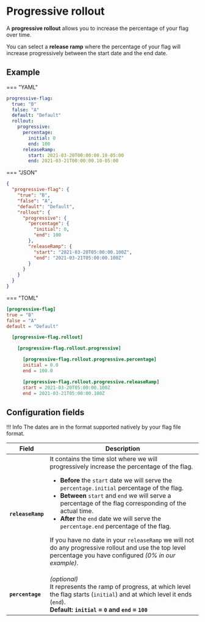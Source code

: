 # Progressive rollout

A **progressive rollout** allows you to increase the percentage of your flag over time.

You can select a **release ramp** where the percentage of your flag will increase progressively between the start date
and the end date.

## Example

=== "YAML"

``` yaml linenums="1" hl_lines="5-12"
progressive-flag:
  true: "B"
  false: "A"
  default: "Default"
  rollout:
    progressive:
      percentage:
        initial: 0
        end: 100
      releaseRamp:
        start: 2021-03-20T00:00:00.10-05:00
        end: 2021-03-21T00:00:00.10-05:00
```

=== "JSON"

``` json linenums="1" hl_lines="6-17"
{
  "progressive-flag": {
    "true": "B",
    "false": "A",
    "default": "Default",
    "rollout": {
      "progressive": {
        "percentage": {
          "initial": 0,
          "end": 100
        },
        "releaseRamp": {
          "start": "2021-03-20T05:00:00.100Z",
          "end": "2021-03-21T05:00:00.100Z"
        }
      }
    }
  }
}
```

=== "TOML"

``` toml linenums="1" hl_lines="6-16"
[progressive-flag]
true = "B"
false = "A"
default = "Default"

  [progressive-flag.rollout]

    [progressive-flag.rollout.progressive]

      [progressive-flag.rollout.progressive.percentage]
      initial = 0.0
      end = 100.0

      [progressive-flag.rollout.progressive.releaseRamp]
      start = 2021-03-20T05:00:00.100Z
      end = 2021-03-21T05:00:00.100Z
```

## Configuration fields

!!! Info
    The dates are in the format supported natively by your flag file format.

| Field             | Description                                                                                                                                                                                                                                                                                                                                                                                                                                                                                                                                                                          |
|-------------------|--------------------------------------------------------------------------------------------------------------------------------------------------------------------------------------------------------------------------------------------------------------------------------------------------------------------------------------------------------------------------------------------------------------------------------------------------------------------------------------------------------------------------------------------------------------------------------------|
| **`releaseRamp`** | It contains the time slot where we will progressively increase the percentage of the flag.<ul><li>**Before** the `start` date we will serve the `percentage.initial` percentage of the flag.</li><li>**Between** `start` and `end` we will serve a percentage of the flag corresponding of the actual time.</li><li>**After** the `end` date we will serve the `percentage.end` percentage of the flag.</li></ul><p>If you have no date in your `releaseRamp` we will not do any progressive rollout and use the top level percentage you have configured *(0% in our example)*.</p> |
| **`percentage`**  | *(optional)*<br>It represents the ramp of progress, at which level the flag starts (`initial`) and at which level it ends (`end`).<br/>**Default: `initial` = `0` and `end` = `100`**                                                                                                                                                                                                                                                                                                                                                                                                |
